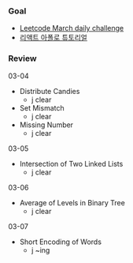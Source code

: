 ### Goal

- [Leetcode March daily challenge](https://leetcode.com/explore/challenge/card/march-leetcoding-challenge-2021/588/week-1-march-1st-march-7th/) 
- [리액트 아폴로 튜토리얼](https://www.howtographql.com/react-apollo/0-introduction/)

### Review

03-04

- Distribute Candies
    - j clear
- Set Mismatch
    - j clear
- Missing Number
    - j clear

03-05

- Intersection of Two Linked Lists
    - j clear

03-06

- Average of Levels in Binary Tree
    - j clear

03-07
- Short Encoding of Words
    - j ~ing

